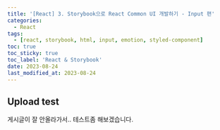 ```yaml
---
title: '[React] 3. Storybook으로 React Common UI 개발하기 - Input 편'
categories:
  - React
tags:
  - [react, storybook, html, input, emotion, styled-component]
toc: true
toc_sticky: true
toc_label: 'React & Storybook'
date: 2023-08-24
last_modified_at: 2023-08-24
---
```


## Upload test

게시글이 잘 안올라가서.. 테스트좀 해보겠습니다.